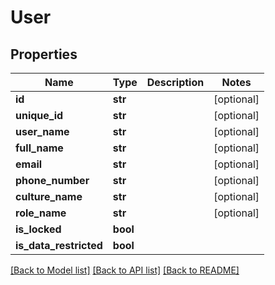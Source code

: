 # User

## Properties
Name | Type | Description | Notes
------------ | ------------- | ------------- | -------------
**id** | **str** |  | [optional] 
**unique_id** | **str** |  | [optional] 
**user_name** | **str** |  | [optional] 
**full_name** | **str** |  | [optional] 
**email** | **str** |  | [optional] 
**phone_number** | **str** |  | [optional] 
**culture_name** | **str** |  | [optional] 
**role_name** | **str** |  | [optional] 
**is_locked** | **bool** |  | 
**is_data_restricted** | **bool** |  | 

[[Back to Model list]](../README.md#documentation-for-models) [[Back to API list]](../README.md#documentation-for-api-endpoints) [[Back to README]](../README.md)


